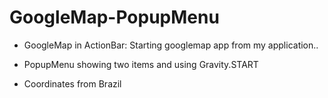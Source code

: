 # GoogleMap-PopupMenu

* GoogleMap in ActionBar:
  Starting googlemap app from my application..
  
* PopupMenu showing two items and using Gravity.START
* Coordinates from Brazil
